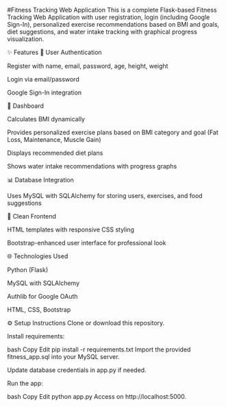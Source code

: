 #Fitness Tracking Web Application
This is a complete Flask-based Fitness Tracking Web Application with user registration, login (including Google Sign-In), personalized exercise recommendations based on BMI and goals, diet suggestions, and water intake tracking with graphical progress visualization.

✨ Features
🔑 User Authentication

Register with name, email, password, age, height, weight

Login via email/password

Google Sign-In integration

🏃 Dashboard

Calculates BMI dynamically

Provides personalized exercise plans based on BMI category and goal (Fat Loss, Maintenance, Muscle Gain)

Displays recommended diet plans

Shows water intake recommendations with progress graphs

📊 Database Integration

Uses MySQL with SQLAlchemy for storing users, exercises, and food suggestions

🎨 Clean Frontend

HTML templates with responsive CSS styling

Bootstrap-enhanced user interface for professional look

🌐 Technologies Used

Python (Flask)

MySQL with SQLAlchemy

Authlib for Google OAuth

HTML, CSS, Bootstrap

⚙️ Setup Instructions
Clone or download this repository.

Install requirements:

bash
Copy
Edit
pip install -r requirements.txt
Import the provided fitness_app.sql into your MySQL server.

Update database credentials in app.py if needed.

Run the app:

bash
Copy
Edit
python app.py
Access on http://localhost:5000.
